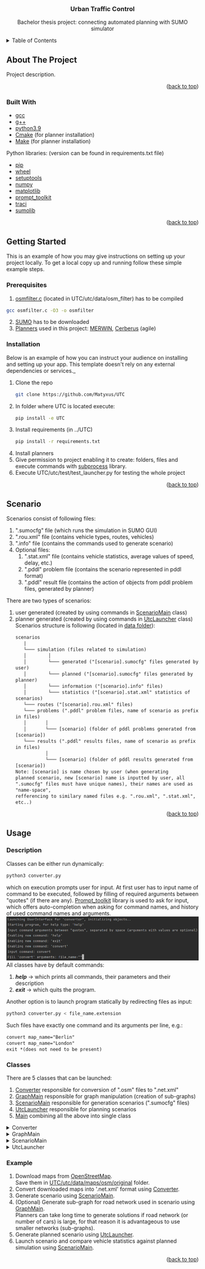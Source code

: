 <div id="top"></div>


<!-- PROJECT LOGO -->
<br />
<div align="center">
  <h3 align="center">Urban Traffic Control</h3>

  <p align="center">
    Bachelor thesis project: connecting automated planning with SUMO simulator
  </p>
</div>



<!-- TABLE OF CONTENTS -->
<details>
  <summary>Table of Contents</summary>
  <ol>
    <li>
      <a href="#about-the-project">About The Project</a>
      <ul>
        <li><a href="#built-with">Built With</a></li>
      </ul>
    </li>
    <li>
      <a href="#getting-started">Getting Started</a>
      <ul>
        <li><a href="#prerequisites">Prerequisites</a></li>
        <li><a href="#installation">Installation</a></li>
      </ul>
    </li>
   <li>
      <a href="#scenario">Scenario</a>
    </li>
    <li>
      <a href="#usafe">Usage</a>
      <ul>
        <li><a href="#description">Description</a></li>
        <li><a href="#classes">Classes</a></li>
        <li><a href="#example">Example</a></li>
      </ul>
    </li>
  </ol>
</details>



<!-- ABOUT THE PROJECT -->
## About The Project



Project description.

<p align="right">(<a href="#top">back to top</a>)</p>



### Built With

* [gcc]()
* [g++]()
* [python3.9]()
* [Cmake]() (for planner installation)
* [Make]() (for planner installation)

Python libraries: (version can be found in requirements.txt file)
* [pip](https://pypi.org/project/pip/)
* [wheel](https://pypi.org/project/wheel/)
* [setuptools](https://pypi.org/project/setuptools/)
* [numpy](https://numpy.org/)
* [matplotlib](https://matplotlib.org/)
* [prompt_toolkit](https://python-prompt-toolkit.readthedocs.io/en/master/)
* [traci](https://pypi.org/project/traci/)
* [sumolib](https://pypi.org/project/sumolib/)

<p align="right">(<a href="#top">back to top</a>)</p>



<!-- GETTING STARTED -->
## Getting Started

This is an example of how you may give instructions on setting up your project locally.
To get a local copy up and running follow these simple example steps.

### Prerequisites


1) [osmfilter.c](https://wiki.openstreetmap.org/wiki/Osmfilter) (located in UTC/utc/data/osm_filter) has to be compiled
  ```sh
  gcc osmfilter.c -O3 -o osmfilter
  ```
2) [SUMO](https://www.eclipse.org/sumo/) has to be downloaded
3) [Planners](https://ipc2018-classical.bitbucket.io/#description) 
used in this project: [MERWIN](https://bitbucket.org/ipc2018-classical/team14/src/ipc-2018-seq-agl/), 
[Cerberus](https://bitbucket.org/ipc2018-classical/team15/src/ipc-2018-seq-agl/) (agile)

### Installation

Below is an example of how you can instruct your audience on installing and setting up your app. This template doesn't rely on any external dependencies or services._

1. Clone the repo
   ```sh
   git clone https://github.com/Matyxus/UTC
   ```
2. In folder where UTC is located execute:
   ```sh
   pip install -e UTC
   ```
3. Install requirements (in ../UTC)
   ```sh
   pip install -r requirements.txt
   ```
4. Install planners
5. Give permission to project enabling it to create: folders, files and execute
commands with [subprocess](https://docs.python.org/3/library/subprocess.html) library.
6. Execute UTC/utc/test/test_launcher.py for testing the whole project

<p align="right">(<a href="#top">back to top</a>)</p>

<!-- Scenario -->
## Scenario
Scenarios consist of following files:
1. ".sumocfg" file (which runs the simulation in SUMO GUI)
2. ".rou.xml" file (contains vehicle types, routes, vehicles)
3. ".info" file (contains the commands used to generate scenario)
4. Optional files:  
   1. ".stat.xml" file (contains vehicle statistics, average values of speed, delay, etc.)
   2. ".pddl" problem file (contains the scenario represented in pddl format)
   3. ".pddl" result file (contains the action of objects from pddl problem files, generated by planner)    

There are two types of scenarios:
1. user generated (created by using commands in [ScenarioMain](./utc/src/simulator) class)
2. planner generated (created by using commands in [UtcLauncher](./utc/src/pddl/utc_problem) class)\
Scenarios structure is following (located in [data folder](./utc/data)):
   ```
   scenarios
      |
      └─── simulation (files related to simulation)
      │        │
      │        └─── generated ("[scenario].sumocfg" files generated by user)
      │        └─── planned ("[scenario].sumocfg" files generated by planner)
      │        └─── information ("[scenario].info" files)
      │        └─── statistics ("[scenario].stat.xml" statistics of scenarios)
      └─── routes ("[scenario].rou.xml" files)   
      └─── problems (".pddl" problem files, name of scenario as prefix in files)
      │       │
      │       └─── [scenario] (folder of pddl problems generated from [scenario])
      └─── results (".pddl" results files, name of scenario as prefix in files)
              │
              └─── [scenario] (folder of pddl results generated from [scenario])
   Note: [scenario] is name chosen by user (when generating
   planned scenario, new [scenario] name is inputted by user, all
   ".sumocfg" files must have unique names), their names are used as "name-space",
   refferencing to similary named files e.g. ".rou.xml", ".stat.xml", etc..)
   ```
<p align="right">(<a href="#top">back to top</a>)</p>

<!-- USAGE EXAMPLES -->
## Usage



### Description
Classes can be either run dynamically:
   ```sh
   python3 converter.py
   ```
which on execution prompts user for input. At first user has to input name of command
to be executed, followed by filling of required arguments between "quotes" (if there are any).
[Prompt_toolkit](https://python-prompt-toolkit.readthedocs.io/en/master/) library is used
to ask for input, which offers auto-completion when asking for command names, and
history of used command names and arguments.
![Input Example](Images/ui_input_example.PNG)
All classes have by default commands:
1. **_help_** -> which prints all commands, their parameters and their description
2. **_exit_** -> which quits the program.

Another option is to launch program statically by redirecting files as input:
   ```sh
   python3 converter.py < file_name.extension
   ```
Such files have exactly one command and its arguments per line, e.g.:
 ```
 convert map_name="Berlin"
 convert map_name="London"
 exit *(does not need to be present)
 ```

### Classes

There are 5 classes that can be launched:
1. [Converter](./utc/src/converter) responsible for conversion of ".osm" files to ".net.xml"
2. [GraphMain](./utc/src/graph) responsible for graph manipulation (creation of sub-graphs)
3. [ScenarioMain](./utc/src/simulator) responsible for generation scenarios (".sumocfg" files)
4. [UtcLauncher](./utc/src/pddl/utc_problem) responsible for planning scenarios
5. [Main](./utc/src) combining all the above into single class

<details>
  <summary>Converter</summary>
  Converter class converts downloaded ".osm" files into ".net.xml" files which SUMO recognizes.
  It does to by filtering out all non-highway related objects (except traffic semaphores),
  creating same named file (with the suffix "_filtered" added). Filtered file
  is then used to convert into ".net.xml" by running netconvert (part of SUMO commands)
  in command shell, which generates ".net.xml" file with the same name as the original ".osm" file.
</details>

<details>
  <summary>GraphMain</summary>
  GraphMain class can display ".net.xml" files using pyplot (also shows junction id's),
  generate sub-graphs (using Top K A* algorithm, which limits the number of routes
  by parameter "c" -> which is used to multiply shortest route length from given starting
  and ending junctions, thereby limiting route length). Subsequently sub-graphs can be
  merged together, allowing to create much smaller graphs that focus only on 
  parts of network where cars are driving on. Finally sub-graphs created like this
  can be saved, creating new ".net.xml" file.
</details>

<details>
  <summary>ScenarioMain</summary>
  ScenarioMain class allows user to create custom scenarios on given road network.
  User can select commands to add vehicle / vehicle-flows into network from
  given starting and ending junction (route is selected by shortest path).
  When saving scenarios, 3 files are created: ".sumocfg", ".rou.xml", ".info",
  having the same name as user gave to "generate-scenario" command argument "scenario_name".
  Scenarios can be launched with or without GUI and similarly user can generate file
  containing vehicle statistics (".stat.xml").
</details>

<details>
  <summary>UtcLauncher</summary>
  UtcLauncher class handles files with ".pddl" extension.
  User has to at first select already existing scenario (created by ScenarioMain),
  and name for new scenario (which is used for pddl problem/result folder names and 
  prefix of such files), network on which user wants the planner to plan vehicle
  routes on (sub-graph of original network is recommended, since the larger the network, 
  the more time is required for planner for find solution).
  After initialization is finished, user can generate problem files, describing
  the simulation in ".pddl" format in given time frame (e.g. from 0-20 step, 20-40, ...).
  If problem files are generated, it is possible to generate result files (at least 
  30 seconds of planner execution time is recommend for planning).
  Finally it is possible to generate "planned" scenario from ".pddl" result files (this 
  is so called "offline" planning), it is possible to plan while the simulation is running
  ("online" planning), where every X time-step simulation is paused to generate corresponding
  problem file and result file from which vehicle routes are extracted and given to 
  vehicles in simulation (the simulation then continues to run until next X-th time-step
  when the process repeats until the end).
</details>

### Example

1. Download maps from [OpenStreetMap](https://www.openstreetmap.org/). \
Save them in [UTC/utc/data/maps/osm/original](./utc/data/maps/osm/original) folder.
2. Convert downloaded maps into '.net.xml' format using [Converter](./utc/src/converter).
3. Generate scenario using [ScenarioMain](./utc/src/simulator). 
4. (Optional) Generate sub-graph for road network used in scenario using [GraphMain](./utc/src/graph). \
Planners can take long time to generate solutions if road network (or number of cars)
is large, for that reason it is advantageous to use smaller networks (sub-graphs).
5. Generate planned scenario using [UtcLauncher](./utc/src/pddl/utc_problem).
6. Launch scenario and compare vehicle statistics against planned simulation using [ScenarioMain](./utc/src/simulator).

<p align="right">(<a href="#top">back to top</a>)</p>
